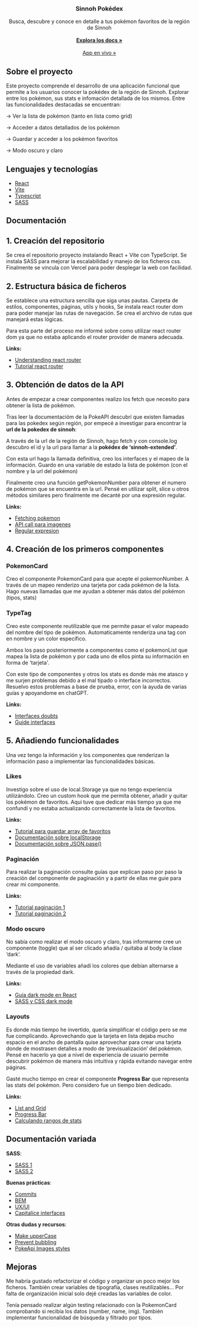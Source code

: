 <br/>
<div align="center">
  <h3 align="center">Sinnoh Pokédex</h3>
  <p align="center">
    Busca, descubre y conoce en detalle a tus pokémon favoritos de la región de Sinnoh
  <br/>
  <br/>
  <a href="https://github.com/mirandiwiis/Sinnoh-Pokedex"><strong>Explora los docs »</strong></a>
  <br/>
  <br/>
  <a href="https://sinnoh-pokedex-green.vercel.app/">App en vivo »</a>  
  </p>
</div>

 ## Sobre el proyecto

Este proyecto comprende el desarrollo de una aplicación funcional que permite a los usuarios conocer la pokédex de la región de Sinnoh. Explorar entre los pokémon, sus stats e infomación detallada de los mismos. Entre las funcionalidades destacadas se encuentran:  

→ Ver la lista de pokémon (tanto en lista como grid)

→ Acceder a datos detallados de los pokémon

→ Guardar y acceder a los pokémon favoritos 

→ Modo oscuro y claro



 ## Lenguajes y tecnologías
- [React](https://reactjs.org)
- [Vite](https://vitejs.dev/)
- [Typescript](https://www.typescriptlang.org/)
- [SASS](https://sass-lang.com/)

 
## Documentación
## 1. Creación del repositorio
Se crea el repositorio proyecto instalando React + Vite con TypeScript. Se instala SASS para mejorar la escalabilidad y manejo de los ficheros css. Finalmente se vincula con Vercel para poder desplegar la web con facilidad.

## 2. Estructura básica de ficheros
Se establece una estructura sencilla que siga unas pautas. Carpeta de estilos, componentes, páginas, utils y hooks, Se instala react router dom para poder manejar las rutas de navegación. Se crea el archivo de rutas que manejará estas lógicas. 

Para esta parte del proceso me informé sobre como utilizar react router dom ya que no estaba aplicando el router provider de manera adecuada.

**Links:**
- [Understanding react router](https://medium.com/@shruti.latthe/understanding-react-outlet-a-comprehensive-guide-b122b1e5e7ff)
- [Tutorial react router](https://reactrouter.com/en/main/start/tutorial)

## 3. Obtención de datos de la API
Antes de empezar a crear componentes realizo los fetch que necesito para obtener la lista de pokémon. 

Tras leer la documentacióm de la PokeAPI descubrí que existen llamadas para las pokedex según región, por empecé a investigar para encontrar la **url de la pokedex de sinnoh**:

A través de la url de la región de Sinnoh, hago fetch y con console.log descubro el id y la url para llamar a la **pokédex de ‘sinnoh-extended’**.

Con esta url hago la llamada definitiva, creo los interfaces y el mapeo de la información. Guardo en una variable de estado la lista de pokémon (con el nombre y la url del pokémon)

Finalmente creo una función getPokemonNumber para obtener el numero de pokémon que se encuentra en la url. Pensé en utilizar split, slice u otros métodos similares pero finalmente me decanté por una expresión regular.

**Links:**
- [Fetching pokemon](https://medium.com/@sergio13prez/fetching-them-all-poke-api-62ca580981a2)
- [API call para imagenes](https://github.com/PokeAPI/pokeapi/issues/346)
- [Regular expresion](https://stackoverflow.com/questions/8798187/how-do-i-get-the-last-segment-of-url-using-regular-expressions)

## 4. Creación de los primeros componentes
### PokemonCard

Creo el componente PokemonCard para que acepte el pokemonNumber. A través de un mapeo renderizo una tarjeta por cada pokémon de la lista. 
Hago nuevas llamadas que me ayudan a obtener más datos del pokémon (tipos, stats)

### TypeTag

Creo este componente reutilizable que me permite pasar el valor mapeado del nombre del tipo de pokémon. Automaticamente renderiza una tag con en nombre y un color específico.

Ambos los paso posteriormente a componentes como el pokemonList que mapea la lista de pokémon y por cada uno de ellos pinta su información en forma de 'tarjeta'. 

Con este tipo de componentes y otros los stats es donde más me atasco y me surjen problemas debido a el mal tipado o interface incorrectos. Resuelvo estos problemas a base de prueba, error, con la ayuda de varias guías y apoyandome en chatGPT.

**Links:**
- [Interfaces doubts](https://www.reddit.com/r/typescript/comments/vgrdjm/how_do_you_create_an_interface_for_an_api/)
- [Guide interfaces](https://www.dhiwise.com/post/mastering-typescript-array-of-object-a-comprehensive-guide)

## 5. Añadiendo funcionalidades

Una vez tengo la información y los componentes que renderizan la información paso a implementar las funcionalidades básicas. 
### Likes

Investigo sobre el uso de local.Storage ya que no tengo experiencia utilizándolo. Creo un custom hook que me permita obtener, añadir y quitar los pokémon de favoritos. Aquí tuve que dedicar más tiempo ya que me confundí y no estaba actualizando correctamente la lista de favoritos.

**Links:**
- [Tutorial para guardar array de favoritos](https://greg-a-s-wright.medium.com/saving-an-array-of-favorite-objects-using-localstorage-in-javascript-76720bb2e90c)
- [Documentación sobre localStorage](https://developer.mozilla.org/en-US/docs/Web/API/Window/localStorage)
- [Documentación sobre JSON.pase()](https://developer.mozilla.org/en-US/docs/Web/JavaScript/Reference/Global_Objects/JSON/parse)

### Paginación

Para realizar la paginación consulte guías que explican paso por paso la creación del componente de paginación y a partir de ellas me guie para crear mi componente.

**Links:**
- [Tutorial paginación 1](https://www.educative.io/answers/how-to-implement-pagination-in-reactjs)
- [Tutorial paginación 2](https://dev.to/canhamzacode/how-to-implement-pagination-with-reactjs-2b04)

### Modo oscuro

No sabía como realizar el modo oscuro y claro, tras informarme cree un componente (toggle) que al ser clicado añadía / quitaba al body la clase ‘dark’. 

Mediante el uso de variables añadí los colores que debían alternarse a través de la propiedad dark.

**Links:**
- [Guía dark mode en React](https://blog.logrocket.com/dark-mode-react-in-depth-guide/)
- [SASS y CSS dark mode](https://dev.to/zetareticoli/dark-mode-with-sass-and-css-variables-4f9b)
  

### Layouts

Es donde más tiempo he invertido, quería simplificar el código pero se me fue complicando. Aprovechando que la tarjeta en lista dejaba mucho espacio en el ancho de pantalla quise aprovechar para crear una tarjeta donde de mostrasen detalles a modo de ‘previsualización’ del pokémon. Pensé en hacerlo ya que a nivel de experiencia de usuario permite descubrir pokémon de manera más intuitiva y rápida evitando navegar entre páginas.

Gasté mucho tiempo en crear el componente **Progress Bar** que representa las stats del pokémon. Pero considero fue un tiempo bien dedicado.

**Links:**
- [List and Grid](https://medium.com/@layne_celeste/toggle-between-grid-and-list-view-in-react-731df62b829e)
- [Progress Bar](https://www.geeksforgeeks.org/how-to-create-a-custom-progress-bar-component-in-react-js/)
- [Calculando rangos de stats](https://github.com/PokeAPI/pokeapi/issues/1058)


 ## Documentación variada

 **SASS**:
 - [SASS 1](https://create-react-app.dev/docs/adding-a-sass-stylesheet/)
 - [SASS 2](https://matthewelsom.com/blog/simple-scss-playbook.html)

**Buenas prácticas**:
 - [Commits](https://dev.to/otienorabin/are-you-writing-your-git-commit-messages-properly-54cl)
 - [BEM](https://www.geeksforgeeks.org/understanding-the-css-bem-convention/)
 - [UX/UI](https://blog.logrocket.com/ux-design/all-accessible-touch-target-sizes/#:~:text=Ensuring%20that%20every%20clickable%20element,will%20be%2044px%2C%20not%2024px)
 - [Capitalice interfaces](https://aykhanhuseyn.medium.com/typescript-naming-conventions-crafting-maintainable-code-7d872234fe17#:~:text=Interface%20names%20should%20be%20a,in%20the%20name%20is%20capitalized)

 **Otras dudas y recursos**:
 - [Make upperCase](https://stackoverflow.com/questions/1026069/how-do-i-make-the-first-letter-of-a-string-uppercase-in-javascript)
 - [Prevent bubbling](https://stackoverflow.com/questions/38619981/how-can-i-prevent-event-bubbling-in-nested-react-components-on-click)
 - [PokeApi Images styles](https://unpkg.com/css-chain-test@1.0.8/src/PokeApi-Explorer.html)

## Mejoras
Me habría gustado refactorizar el código y organizar un poco mejor los ficheros. También crear variables de tipografía, clases reutilizables… Por falta de organización inicial solo dejé creadas las variables de color.

Tenía pensado realizar algún testing relacionado con la PokemonCard comprobando si recibía los datos (number, name, img).  También implementar funcionalidad de búsqueda y filtrado por tipos.


